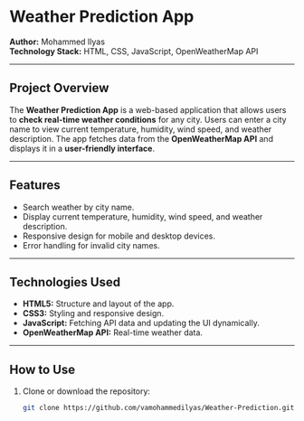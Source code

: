 # Weather Prediction App

**Author:** Mohammed Ilyas  
**Technology Stack:** HTML, CSS, JavaScript, OpenWeatherMap API  

---

## Project Overview
The **Weather Prediction App** is a web-based application that allows users to **check real-time weather conditions** for any city. Users can enter a city name to view current temperature, humidity, wind speed, and weather description. The app fetches data from the **OpenWeatherMap API** and displays it in a **user-friendly interface**.

---

## Features
- Search weather by city name.  
- Display current temperature, humidity, wind speed, and weather description.  
- Responsive design for mobile and desktop devices.  
- Error handling for invalid city names.  

---

## Technologies Used
- **HTML5:** Structure and layout of the app.  
- **CSS3:** Styling and responsive design.  
- **JavaScript:** Fetching API data and updating the UI dynamically.  
- **OpenWeatherMap API:** Real-time weather data.  

---

## How to Use
1. Clone or download the repository:  
   ```bash
   git clone https://github.com/vamohammedilyas/Weather-Prediction.git
